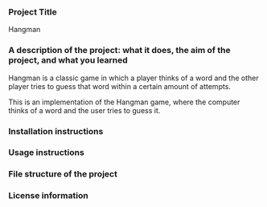 ### Project Title
Hangman


### A description of the project: what it does, the aim of the project, and what you learned

Hangman is a classic game in which a player thinks of a word and the other player tries to guess that word within a certain amount of attempts.

This is an implementation of the Hangman game, where the computer thinks of a word and the user tries to guess it. 


### Installation instructions

### Usage instructions

### File structure of the project

### License information

